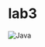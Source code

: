 # lab3

![Java](https://thumb.cloud.mail.ru/weblink/thumb/xw1/2tn5/22hqgjnAN/n6Ko1RuTEm8.jpg?x-email=d.gavrilovsky%40corp.mail.ru)
